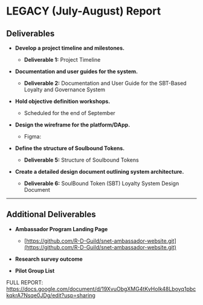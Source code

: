 # LEGACY (July-August) Report

## Deliverables

- **Develop a project timeline and milestones.**

  - **Deliverable 1:** Project Timeline

- **Documentation and user guides for the system.**

  - **Deliverable 2:** Documentation and User Guide for the SBT-Based Loyalty and Governance System

- **Hold objective definition workshops.**

  - Scheduled for the end of September

- **Design the wireframe for the platform/DApp.**

  - Figma:

- **Define the structure of Soulbound Tokens.**

  - **Deliverable 5:** Structure of Soulbound Tokens

- **Create a detailed design document outlining system architecture.**

  - **Deliverable 6:** SoulBound Token (SBT) Loyalty System Design Document

---

## Additional Deliverables

- **Ambassador Program Landing Page**
  - [https://github.com/R-D-Guild/snet-ambassador-website.git](https://github.com/R-D-Guild/snet-ambassador-website.git)

- **Research survey outcome**
  
- **Pilot Group List**


FULL REPORT:
https://docs.google.com/document/d/19XvuObgXMG4tKvHoIk48Lboyq1pbckqkrA7Nsqe0JDg/edit?usp=sharing